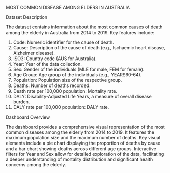 MOST COMMON DISEASE AMONG ELDERS IN AUSTRALIA

Dataset Description

The dataset contains information about the most common causes of death among the elderly in Australia from 2014 to 2019. Key features include:

1. Code: Numeric identifier for the cause of death.
2. Cause: Description of the cause of death (e.g., Ischaemic heart disease, Alzheimer disease).
3. ISO3: Country code (AUS for Australia).
4. Year: Year of the data collection.
5. Sex: Gender of the individuals (MLE for male, FEM for female).
6. Age Group: Age group of the individuals (e.g., YEARS60-64).
7. Population: Population size of the respective group.
8. Deaths: Number of deaths recorded.
9. Death rate per 100,000 population: Mortality rate.
10. DALY: Disability-Adjusted Life Years, a measure of overall disease burden.
11. DALY rate per 100,000 population: DALY rate.

Dashboard Overview

The dashboard provides a comprehensive visual representation of the most common diseases among the elderly from 2014 to 2019. It features the maximum population size and the maximum number of deaths. Key visual elements include a pie chart displaying the proportion of deaths by cause and a bar chart showing deaths across different age groups. Interactive filters for Year and Sex allow for detailed exploration of the data, facilitating a deeper understanding of mortality distribution and significant health concerns among the elderly.
